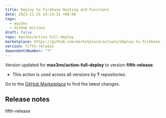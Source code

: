 ```yaml
---
title: Deploy to Firebase Hosting and Functions
date: 2023-11-25 19:14:11 +00:00
tags:
  - max3nn
  - GitHub Actions
draft: false
repo: max3nn/action-full-deploy
marketplace: https://github.com/marketplace/actions/deploy-to-firebase-hosting-and-functions
version: fifth-release
dependentsNumber: "?"
---
```



Version updated for **max3nn/action-full-deploy** to version **fifth-release**.
- This action is used across all versions by **?** repositories.

Go to the [GitHub Marketplace](https://github.com/marketplace/actions/deploy-to-firebase-hosting-and-functions) to find the latest changes.

## Release notes

fifth-release
